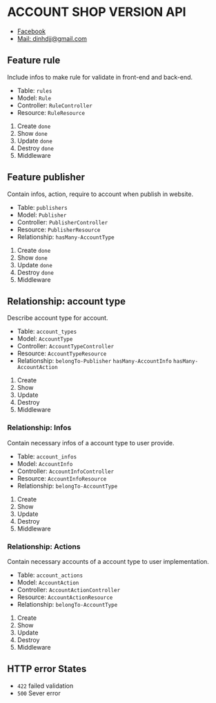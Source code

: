 # ACCOUNT SHOP VERSION API

- [Facebook](https://fb.com/dinhdjj)
- [Mail: dinhdjj@gmail.com](mailto:dinhdjj@gmail.com)

## Feature rule

Include infos to make rule for validate in front-end and back-end.

- Table: `rules`
- Model: `Rule`
- Controller: `RuleController`
- Resource: `RuleResource`

1. Create `done`
2. Show `done`
3. Update `done`
4. Destroy `done`
5. Middleware

## Feature publisher

Contain infos, action, require to account when publish in website.

- Table: `publishers`
- Model: `Publisher`
- Controller: `PublisherController`
- Resource: `PublisherResource`
- Relationship: `hasMany-AccountType`

1. Create `done`
2. Show `done`
3. Update `done`
4. Destroy `done`
5. Middleware

## Relationship: account type

Describe account type for account.

- Table: `account_types`
- Model: `AccountType`
- Controller: `AccountTypeController`
- Resource: `AccountTypeResource`
- Relationship: `belongTo-Publisher` `hasMany-AccountInfo` `hasMany-AccountAction`

1. Create
2. Show
3. Update
4. Destroy
5. Middleware

### Relationship: Infos

Contain necessary infos of a account type to user provide.

- Table: `account_infos`
- Model: `AccountInfo`
- Controller: `AccountInfoController`
- Resource: `AccountInfoResource`
- Relationship: `belongTo-AccountType`

1. Create
2. Show
3. Update
4. Destroy
5. Middleware

### Relationship: Actions

Contain necessary accounts of a account type to user implementation.

- Table: `account_actions`
- Model: `AccountAction`
- Controller: `AccountActionController`
- Resource: `AccountActionResource`
- Relationship: `belongTo-AccountType`

1. Create
2. Show
3. Update
4. Destroy
5. Middleware

## HTTP error States

- `422` failed validation
- `500` Sever error
